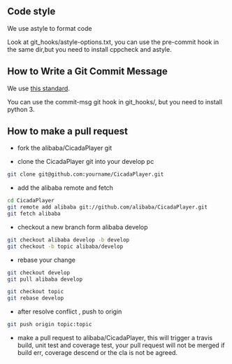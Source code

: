 
## Code style

We use astyle to format code

Look at git_hooks/astyle-options.txt,
you can use the pre-commit hook in the same dir,but you need to install cppcheck and astyle.

## How to Write a Git Commit Message

We use [this standard](https://chris.beams.io/posts/git-commit/).

You can use the commit-msg git hook in  git_hooks/, but you need to install python 3.


## How to make a pull request

- fork the alibaba/CicadaPlayer git
 
- clone the CicadaPlayer git into your develop pc
```bash
git clone git@github.com:yourname/CicadaPlayer.git
```

- add the alibaba remote and fetch
```bash
cd CicadaPlayer
git remote add alibaba git://github.com/alibaba/CicadaPlayer.git
git fetch alibaba
```

- checkout a new branch form alibaba develop
```bash
git checkout alibaba develop -b develop
git checkout -b topic alibaba/develop
```

- rebase your change
```bash
git checkout develop
git pull alibaba develop

git checkout topic
git rebase develop
```

- after resolve conflict , push to origin
```bash
git push origin topic:topic
```

- make a pull request to alibaba/CicadaPlayer, 
this will trigger a travis build, unit test and coverage test,
your pull request will not be merged if build err, coverage descend or the cla is not be agreed.






